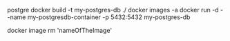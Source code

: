 postgre
docker build -t my-postgres-db ./
docker images -a
docker run -d --name my-postgresdb-container -p 5432:5432 my-postgres-db

docker image rm 'nameOfTheImage'
